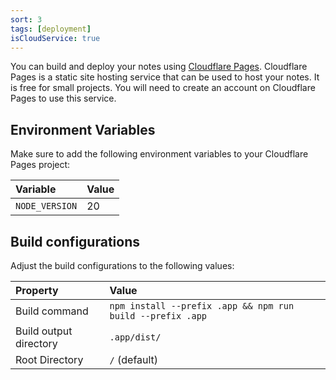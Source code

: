 ```yaml
---
sort: 3
tags: [deployment]
isCloudService: true
---
```


You can build and deploy your notes using [Cloudflare Pages](https://pages.cloudflare.com/). Cloudflare Pages is a static site hosting service that can be used to host your notes. It is free for small projects. You will need to create an account on Cloudflare Pages to use this service.

## Environment Variables

Make sure to add the following environment variables to your Cloudflare Pages project:

| Variable       | Value |
| :------------- | :---- |
| `NODE_VERSION` | 20    |

## Build configurations

Adjust the build configurations to the following values:

| Property               | Value                                                      |
| :--------------------- | :--------------------------------------------------------- |
| Build command          | `npm install --prefix .app && npm run build --prefix .app` |
| Build output directory | `.app/dist/`                                               |
| Root Directory         | `/` (default)                                              |
